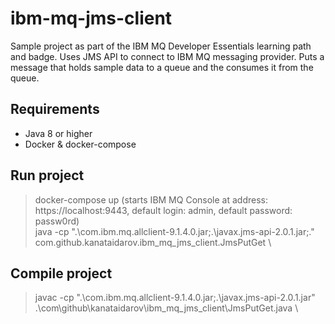 # ibm-mq-jms-client

Sample project as part of the IBM MQ Developer Essentials learning path and badge. 
Uses JMS API to connect to IBM MQ messaging provider. 
Puts a message that holds sample data to a queue and the consumes it from the queue. 

## Requirements
 - Java 8 or higher 
 - Docker & docker-compose 

## Run project 
> docker-compose up (starts IBM MQ Console at address: https://localhost:9443, default login: admin, default password: passw0rd) \
> java -cp ".\com.ibm.mq.allclient-9.1.4.0.jar;.\javax.jms-api-2.0.1.jar;." com.github.kanataidarov.ibm_mq_jms_client.JmsPutGet \

## Compile project
> javac -cp ".\com.ibm.mq.allclient-9.1.4.0.jar;.\javax.jms-api-2.0.1.jar" .\com\github\kanataidarov\ibm_mq_jms_client\JmsPutGet.java \
